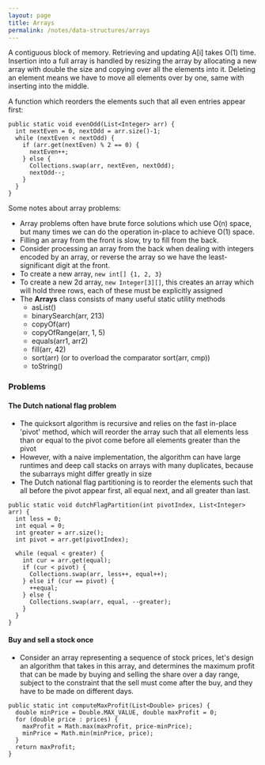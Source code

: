```yaml
---
layout: page
title: Arrays
permalink: /notes/data-structures/arrays
---
```


A contiguous block of memory. Retrieving and updating A[i] takes O(1) time. Insertion into a full array is handled by resizing the array by allocating a new array with double the size and copying over all the elements into it. Deleting an element means we have to move all elements over by one, same with inserting into the middle.

A function which reorders the elements such that all even entries appear first:

```
public static void evenOdd(List<Integer> arr) {
  int nextEven = 0, nextOdd = arr.size()-1;
  while (nextEven < nextOdd) {
    if (arr.get(nextEven) % 2 == 0) {
      nextEven++;
    } else {
      Collections.swap(arr, nextEven, nextOdd);
      nextOdd--;
    }
  }
}
```

Some notes about array problems:

* Array problems often have brute force solutions which use O(n) space, but many times we can do the operation in-place to achieve O(1) space.
* Filling an array from the front is slow, try to fill from the back.
* Consider processing an array from the back when dealing with integers encoded by an array, or reverse the array so we have the least-significant digit at the front.
* To create a new array, `new int[] {1, 2, 3}`
* To create a new 2d array, `new Integer[3][]`, this creates an array which will hold three rows, each of these must be explicitly assigned
* The **Arrays** class consists of many useful static utility methods
  * asList()
  * binarySearch(arr, 213)
  * copyOf(arr)
  * copyOfRange(arr, 1, 5)
  * equals(arr1, arr2)
  * fill(arr, 42)
  * sort(arr) (or to overload the comparator sort(arr, cmp))
  * toString()

### Problems

#### The Dutch national flag problem

* The quicksort algorithm is recursive and relies on the fast in-place 'pivot' method, which will reorder the array such that all elements less than or equal to the pivot come before all elements greater than the pivot
* However, with a naive implementation, the algorithm can have large runtimes and deep call stacks on arrays with many duplicates, because the subarrays might differ greatly in size
* The Dutch national flag partitioning is to reorder the elements such that all before the pivot appear first, all equal next, and all greater than last.

```
public static void dutchFlagPartition(int pivotIndex, List<Integer> arr) {
  int less = 0;
  int equal = 0;
  int greater = arr.size();
  int pivot = arr.get(pivotIndex);

  while (equal < greater) {
    int cur = arr.get(equal);
    if (cur < pivot) {
      Collections.swap(arr, less++, equal++);
    } else if (cur == pivot) {
      ++equal;
    } else {
      Collections.swap(arr, equal, --greater);
    }
  }
}
```

#### Buy and sell a stock once

* Consider an array representing a sequence of stock prices, let's design an algorithm that takes in this array, and determines the maximum profit that can be made by buying and selling the share over a day range, subject to the constraint that the sell must come after the buy, and they have to be made on different days.

```
public static int computeMaxProfit(List<Double> prices) {
  double minPrice = Double.MAX_VALUE, double maxProfit = 0;
  for (double price : prices) {
    maxProfit = Math.max(maxProfit, price-minPrice);
    minPrice = Math.min(minPrice, price);
  }
  return maxProfit;
}
```
